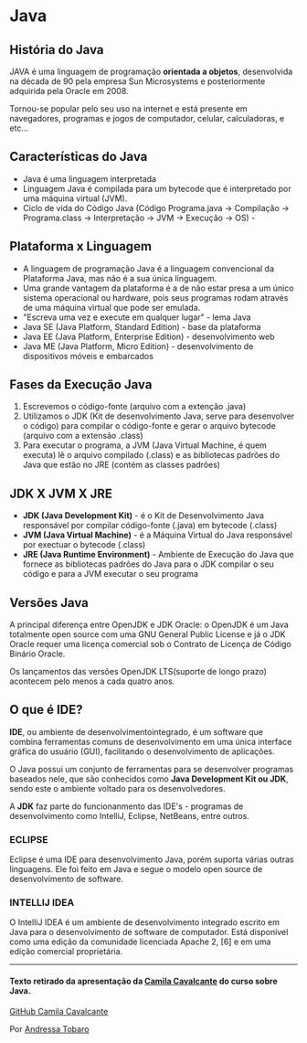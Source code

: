 # Java

## História do Java

JAVA é uma linguagem de programação **orientada a objetos**, desenvolvida na década de 90 pela empresa Sun Microsystems e posteriormente adquirida pela Oracle em 2008.

Tornou-se popular pelo seu uso na internet e está presente em navegadores, programas e jogos de computador, celular, calculadoras, e etc...

## Características do Java

 - Java é uma linguagem interpretada
 - Linguagem Java é compilada para um bytecode que é interpretado por uma máquina virtual (JVM).
 - Ciclo de vida do Código Java (Código Programa.java -> Compilação -> Programa.class -> Interpretação -> JVM -> Execução -> OS) - 


## Plataforma x Linguagem
 - A linguagem de programação Java é a linguagem convencional da Plataforma Java, mas não é a sua única linguagem.
 - Uma grande vantagem da plataforma é a de não estar presa a um único sistema operacional ou hardware, pois seus programas rodam através de uma máquina virtual que pode ser emulada.
 - "Escreva uma vez e execute em qualquer lugar" - lema Java
 - Java SE (Java Platform, Standard Edition) - base da plataforma
 - Java EE (Java Platform, Enterprise Edition) - desenvolvimento web
 - Java ME (Java Platform, Micro Edition) - desenvolvimento de dispositivos móveis e embarcados

## Fases da Execução Java

1. Escrevemos o código-fonte (arquivo com a extenção .java)
2. Utilizamos o JDK (Kit de desenvolvimento Java, serve para desenvolver o código) para compilar o código-fonte e gerar o arquivo bytecode (arquivo com a extensão .class)
3. Para executar o programa, a JVM (Java Virtual Machine, é quem executa) lê o arquivo compilado (.class) e as bibliotecas padrões do Java que estão no JRE (contém as classes padrões)

## JDK X JVM X JRE
 - **JDK (Java Development Kit)** - é o Kit de Desenvolvimento Java responsável por compilar código-fonte (.java) em bytecode (.class)
 - **JVM (Java Virtual Machine)** - é a Máquina Virtual do Java responsável por exectuar o bytecode (.class)
 - **JRE (Java Runtime Environment)** - Ambiente de Execução do Java que fornece as bibliotecas padrões do Java para o JDK compilar o seu código e para a JVM executar o seu programa

## Versões Java

A principal diferença entre OpenJDK e JDK Oracle: o OpenJDK é um Java totalmente open source com uma GNU General Public License e já o JDK Oracle requer uma licença comercial sob o Contrato de Licença de Código Binário Oracle.

Os lançamentos das versões OpenJDK LTS(suporte de longo prazo) acontecem pelo menos a cada quatro anos.

## O que é IDE?

**IDE**, ou ambiente de desenvolvimentointegrado, é um software que combina ferramentas comuns de desenvolvimento em uma única interface gráfica do usuário (GUI), facilitando o desenvolvimento de aplicações.

O Java possui um conjunto de ferramentas para se desenvolver programas baseados nele, que são conhecidos como **Java Development Kit ou JDK**, sendo este o ambiente voltado para os desenvolvedores.

A **JDK** faz parte do funcionanmento das IDE's - programas de desenvolvimento como IntelliJ, Eclipse, NetBeans, entre outros.

### ECLIPSE

Eclipse é uma IDE para desenvolvimento Java, porém suporta várias outras linguagens. Ele foi feito em Java e segue o modelo open source de desenvolvimento de software.

### INTELLIJ IDEA

O IntelliJ IDEA é um ambiente de desenvolvimento integrado escrito em Java para o desenvolvimento de software de computador. Está disponível como uma edição da comunidade licenciada Apache 2, [6] e em uma edição comercial proprietária.  


___
#### **Texto retirado da apresentação da [Camila Cavalcante](https://www.linkedin.com/in/cami-la)** do curso sobre Java.
[GitHub Camila Cavalcante](https://github.com/cami-la/curso-dio-dominando-ides-java)

Por [Andressa Tobaro](https://www.linkedin.com/in/andressa-tobaro-130383231)
